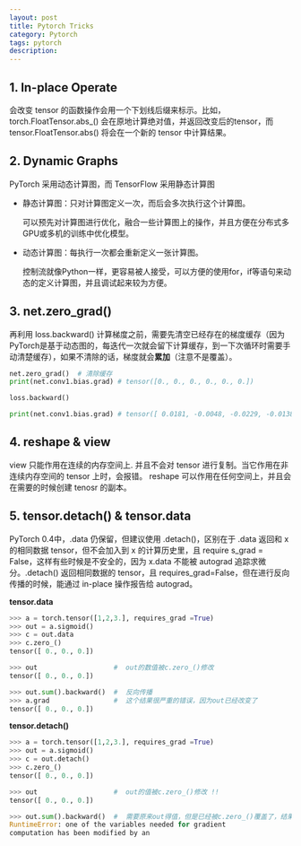 ```yaml
---
layout: post
title: Pytorch Tricks
category: Pytorch
tags: pytorch
description:
---
```


## 1. In-place Operate

会改变 tensor 的函数操作会用一个下划线后缀来标示。比如，torch.FloatTensor.abs_() 会在原地计算绝对值，并返回改变后的tensor，而 tensor.FloatTensor.abs() 将会在一个新的 tensor 中计算结果。

## 2. Dynamic Graphs

PyTorch 采用动态计算图，而 TensorFlow 采用静态计算图

- 静态计算图：只对计算图定义一次，而后会多次执行这个计算图。

    可以预先对计算图进行优化，融合一些计算图上的操作，并且方便在分布式多GPU或多机的训练中优化模型。

- 动态计算图：每执行一次都会重新定义一张计算图。

    控制流就像Python一样，更容易被人接受，可以方便的使用for，if等语句来动态的定义计算图，并且调试起来较为方便。

## 3. net.zero_grad()

再利用 loss.backward() 计算梯度之前，需要先清空已经存在的梯度缓存（因为PyTorch是基于动态图的，每迭代一次就会留下计算缓存，到一下次循环时需要手动清楚缓存），如果不清除的话，梯度就会**累加**（注意不是覆盖）。

```python
net.zero_grad()  # 清除缓存
print(net.conv1.bias.grad) # tensor([0., 0., 0., 0., 0., 0.])

loss.backward()

print(net.conv1.bias.grad) # tensor([ 0.0181, -0.0048, -0.0229, -0.0138, -0.0088, -0.0107])
```

## 4. reshape & view 

view 只能作用在连续的内存空间上. 并且不会对 tensor 进行复制。当它作用在非连续内存空间的 tensor 上时，会报错。
reshape 可以作用在任何空间上，并且会在需要的时候创建 tenosr 的副本。

## 5. tensor.detach() & tensor.data

PyTorch 0.4中，.data 仍保留，但建议使用 .detach()，区别在于 .data 返回和 x 的相同数据 tensor，但不会加入到 x 的计算历史里，且 require s_grad = False，这样有些时候是不安全的，因为 x.data 不能被 autograd 追踪求微分。.detach() 返回相同数据的 tensor，且 requires_grad=False，但在进行反向传播的时候，能通过 in-place 操作报告给 autograd。

**tensor.data**

```python
>>> a = torch.tensor([1,2,3.], requires_grad =True)
>>> out = a.sigmoid()
>>> c = out.data
>>> c.zero_()
tensor([ 0., 0., 0.])

>>> out                   #  out的数值被c.zero_()修改
tensor([ 0., 0., 0.])

>>> out.sum().backward()  #  反向传播
>>> a.grad                #  这个结果很严重的错误，因为out已经改变了
tensor([ 0., 0., 0.])
```

**tensor.detach()**

```python
>>> a = torch.tensor([1,2,3.], requires_grad =True)
>>> out = a.sigmoid()
>>> c = out.detach()
>>> c.zero_()
tensor([ 0., 0., 0.])

>>> out                   #  out的值被c.zero_()修改 !!
tensor([ 0., 0., 0.])

>>> out.sum().backward()  #  需要原来out得值，但是已经被c.zero_()覆盖了，结果报错
RuntimeError: one of the variables needed for gradient
computation has been modified by an
```